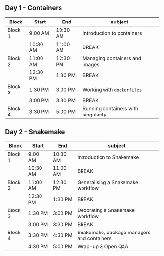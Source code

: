 ## Day 1 - Containers

| Block   	| Start    	| End      	| subject                                     	|
|---------	|----------	|----------	|---------------------------------------------	|
| Block 1 	| 9:00 AM  	| 10:30 AM 	| Introduction to containers                   	|
|         	| 10:30 AM 	| 11:00 AM 	| BREAK                                       	|
| Block 2 	| 11:00 AM 	| 12:30 PM 	| Managing containers and images              	|
|         	| 12:30 PM 	| 1:30 PM  	| BREAK                                       	|
| Block 3 	| 1:30 PM  	| 3:00 PM  	| Working with `dockerfiles`                  	|
|         	| 3:00 PM  	| 3:30 PM  	| BREAK                                       	|
| Block 4 	| 3:30 PM  	| 5:00 PM  	| Running containers with singularity         	|

## Day 2 - Snakemake

| Block   	| Start    	| End      	| subject                                     	|
|---------	|----------	|----------	|---------------------------------------------	|
| Block 1 	| 9:00 AM  	| 10:30 AM 	| Introduction to Snakemake                   	|
|         	| 10:30 AM 	| 11:00 AM 	| BREAK                                       	|
| Block 2 	| 11:00 AM 	| 12:30 PM 	| Generalising a Snakemake workflow           	|
|         	| 12:30 PM 	| 1:30 PM  	| BREAK                                       	|
| Block 3 	| 1:30 PM  	| 3:00 PM  	| Decorating a Snakemake workflow             	|
|         	| 3:00 PM  	| 3:30 PM  	| BREAK                                       	|
| Block 4 	| 3:30 PM  	| 4:30 PM  	| Snakemake, package managers and containers  	|
|         	| 4:30 PM  	| 5:00 PM  	| Wrap-up & Open Q&A                          	|
